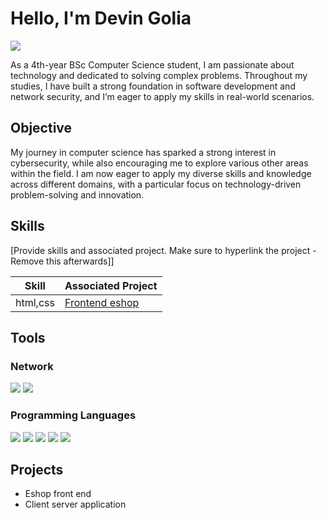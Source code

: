 # Hello, I'm Devin Golia
<a href="https://www.linkedin.com/in/devin-golia-561963232/"><img src="https://img.shields.io/badge/-LinkedIn-0072b1?&style=for-the-badge&logo=linkedin&logoColor=white" /></a>

As a 4th-year BSc Computer Science student, I am passionate about technology and dedicated to solving complex problems. Throughout my studies, I have built a strong foundation in software development and network security, and I’m eager to apply my skills in real-world scenarios.

## Objective
My journey in computer science has sparked a strong interest in cybersecurity, while also encouraging me to explore various other areas within the field. I am now eager to apply my diverse skills and knowledge across different domains, with a particular focus on technology-driven problem-solving and innovation.

## Skills
[Provide skills and associated project. Make sure to hyperlink the project - Remove this afterwards]]

| Skill                                         | Associated Project         |
|-----------------------------------------------|----------------------------|
| html,css         | <a href="https://github.com/Devdevel03/eshop-frontend">Frontend eshop</a>|

## Tools
### Network
<div>
    <img src="https://img.shields.io/badge/-Wireshark-1679A7?&style=for-the-badge&logo=Wireshark&logoColor=white" />
    <img src="https://img.shields.io/badge/-Suricata-EF3B2D?&style=for-the-badge&logo=Suricata&logoColor=white" />
</div>
<div>
    
### Programming Languages
<div>
    <img src="https://img.shields.io/badge/-Java-007396?&style=for-the-badge&logo=Java&logoColor=white" />
    <img src="https://img.shields.io/badge/-Python-3776AB?&style=for-the-badge&logo=Python&logoColor=white" />
    <img src="https://img.shields.io/badge/-JavaScript-F7DF1E?&style=for-the-badge&logo=JavaScript&logoColor=black" />
    <img src="https://img.shields.io/badge/-C-00599C?&style=for-the-badge&logo=C&logoColor=white" />
    <img src="https://img.shields.io/badge/-C%2B%2B-00599C?&style=for-the-badge&logo=C%2B%2B&logoColor=white" />
</div>






## Projects
- Eshop front end
- Client server application
